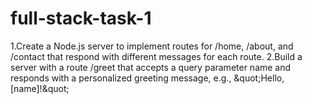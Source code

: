 # full-stack-task-1
1.Create a Node.js server to implement routes for /home, /about, and /contact that respond with different messages for each route.  2.Build a server with a route /greet that accepts a query parameter name and responds with a personalized greeting message, e.g., &amp;quot;Hello, [name]!&amp;quot;
